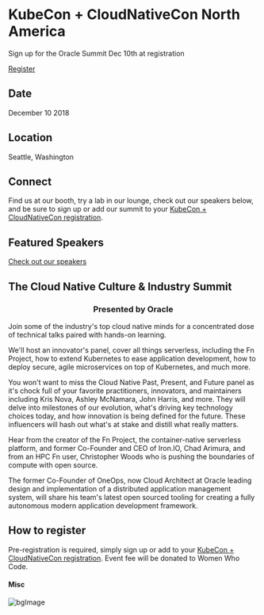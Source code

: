 # KubeCon + CloudNativeCon North America

Sign up for the Oracle Summit Dec 10th at registration

[Register](https://www.oracle.com/code-one/register.html?source=:ow:o:h:gts:&intcmp=:ow:o:h:gts:coh)

## Date

December 10 2018

## Location

Seattle, Washington

## Connect

Find us at our booth, try a lab in our lounge, check out our speakers below,
and be sure to sign up or add our summit to your [KubeCon + CloudNativeCon registration](https://www.regonline.com/KCNA2018?_ga=2.97918175.1934848703.1539979200-631312331.1508361175).

## Featured Speakers

[Check out our speakers](speakers.md)

## The Cloud Native Culture & Industry Summit

<h3 style="text-align: center;">Presented by Oracle</h3>

Join some of the industry's top cloud native minds for a concentrated dose of
technical talks paired with hands-on learning.

We'll host an innovator's panel, cover all things serverless, including the Fn
Project, how to extend Kubernetes to ease application development, how to
deploy secure, agile microservices on top of Kubernetes, and much more.

You won't want to miss the Cloud Native Past, Present, and Future panel as it's
chock full of your favorite practitioners, innovators, and maintainers
including Kris Nova, Ashley McNamara, John Harris, and more. They will delve
into milestones of our evolution, what's driving key technology choices today,
and how innovation is being defined for the future. These influencers will hash
out what's at stake and distill what really matters.

Hear from the creator of the Fn Project, the container-native serverless
platform, and former Co-Founder and CEO of Iron.IO, Chad Arimura, and from an
HPC Fn user, Christopher Woods who is pushing the boundaries of compute with
open source.

The former Co-Founder of OneOps, now Cloud Architect at Oracle leading design
and implementation of a distributed application management system, will share
his team's latest open sourced tooling for creating a fully autonomous modern
application development framework.

## How to register

Pre-registration is required, simply sign up or add to your [KubeCon + CloudNativeCon registration](https://www.regonline.com/KCNA2018?_ga=2.97918175.1934848703.1539979200-631312331.1508361175).
Event fee will be donated to Women Who Code.

#### Misc

![bgImage](../../../images/event_banners/large_auditorium3_lg.jpg)
